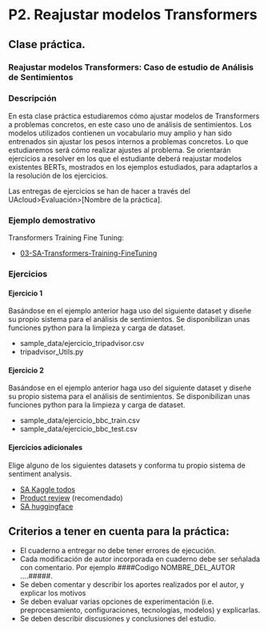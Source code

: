 P2. Reajustar modelos Transformers
====================================

## **Clase práctica.**

### Reajustar modelos Transformers: Caso de estudio de Análisis de Sentimientos

<!-- **Autores:**

- [Yoan Gutiérrez Vázquez][yoan]
- [José Ignacio Abreu Salas][abreu] -->

### Descripción

En esta clase práctica estudiaremos cómo ajustar modelos de Transformers a problemas concretos, en este caso uno de análisis de sentimientos. Los modelos utilizados contienen un vocabulario muy amplio y han sido entrenados sin ajustar los pesos internos a problemas concretos. Lo que estudiaremos será cómo realizar ajustes al problema.
Se orientarán ejercicios a resolver en los que el estudiante deberá reajustar modelos existentes BERTs, mostrados en los ejemplos estudiados, para adaptarlos a la resolución de los ejercicios.

Las entregas de ejercicios se han de hacer a través del UAcloud>Evaluación>[Nombre de la práctica].

### Ejemplo demostrativo

Transformers Training Fine Tuning:

- [03-SA-Transformers-Training-FineTuning]

### Ejercicios

#### Ejercicio 1

Basándose en el ejemplo anterior haga uso del siguiente dataset y diseñe su propio sistema para el análisis de sentimientos. Se disponibilizan unas funciones python para la limpieza y carga de dataset.

- sample_data/ejercicio_tripadvisor.csv
- tripadvisor_Utils.py

#### Ejercicio 2

Basándose en el ejemplo anterior haga uso del siguiente dataset y diseñe su propio sistema para el análisis de sentimientos. Se disponibilizan unas funciones python para la limpieza y carga de dataset.

- sample_data/ejercicio_bbc_train.csv
- sample_data/ejercicio_bbc_test.csv

#### Ejercicios adicionales

Elige alguno de los siguientes datasets y conforma tu propio sistema de sentiment analysis.

- [SA Kaggle todos][kaggle]
- [Product review][product] (recomendado)
- [SA huggingface][huggingface]

## Criterios a tener en cuenta para la práctica:

- El cuaderno a entregar no debe tener errores de ejecución.
- Cada modificación de autor incorporada en cuaderno debe ser señalada con comentario. Por ejemplo ####Codigo NOMBRE_DEL_AUTOR ....#####.
- Se deben comentar y describir los aportes realizados por el autor, y explicar los motivos
- Se deben evaluar varias opciones de experimentación (i.e. preprocesamiento, configuraciones, tecnologías, modelos) y explicarlas.
- Se deben describir discusiones y conclusiones del estudio.


[huggingface]: https://huggingface.co/datasets?search=sentiment
[product]: https://www.kaggle.com/arbazkhan971/product-sentiment-analysis
[kaggle]: https://www.kaggle.com/search?q=sentiment+analysis+in%3Adatasets

[03-SA-Transformers-Training-FineTuning]: https://github.com/TeachingTextMining/TextClassification/tree/main/03-SA-Transformers-Training-FineTuning

[yoan]: https://orcid.org/0000-0002-4052-7427
[abreu]: https://orcid.org/0000-0002-4637-4206
